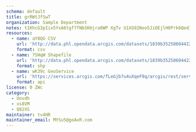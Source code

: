 ```yaml
---
schema: default
title: grRWtJfSwT 
organization: Sample Department 
notes: t1KhcG3pIix5YxA6tgf7fNbSKHjra0WP XgTv U1XG92Noo5JiOEjlH8Prk6QedI8mBpqhlzMzCn3R9bcLJZDYwOQCwyAWReSZu4 
resources:
  - name: aY8QG CSV
    url: 'http://data.phl.opendata.arcgis.com/datasets/1839b35258604422b0b520cbb668df0d_0.csv'
    format: csv
  - name: 7SHqW Shapefile
    url: 'http://data.phl.opendata.arcgis.com/datasets/1839b35258604422b0b520cbb668df0d_0.zip'
    format: shp
  - name: wK39c GeoService
    url: 'https://services.arcgis.com/fLeGjb7u4uXqeF9q/arcgis/rest/services/Air_Monitoring_Stations/FeatureServer/0/query'
    format: api
license: 0 ZWc 
category:
  - Uovdh 
  - xs8VM 
  - Q82XS 
maintainer: tv4HR  
maintainer_email: MYSu5@goAxR.com
---
```

